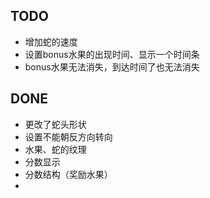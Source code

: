 ## TODO
* 增加蛇的速度
* 设置bonus水果的出现时间、显示一个时间条
* bonus水果无法消失，到达时间了也无法消失


## DONE
* 更改了蛇头形状
* 设置不能朝反方向转向
* 水果、蛇的纹理
* 分数显示
* 分数结构（奖励水果）
* 
